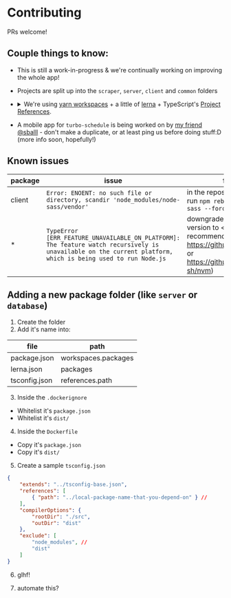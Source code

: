 # Contributing

PRs welcome!

## Couple things to know:

* This is still a work-in-progress & we're continually working on improving the whole app!
* Projects are split up into the `scraper`, `server`, `client` and `common` folders

* <details> <summary>We're using <a href="https://yarnpkg.com/lang/en/docs/workspaces/">yarn workspaces</a> + a little of <a href="https://github.com/lerna/lerna">lerna</a> + TypeScript's <a href="https://www.typescriptlang.org/docs/handbook/project-references.html">Project References</a>.</summary>

  See also:
  * https://stackoverflow.com/questions/51631786/how-to-use-project-references-in-typescript-3-0
  * https://github.com/RyanCavanaugh/learn-a
</details>

* A mobile app for `turbo-schedule` is being worked on by [my friend @sballl](http://github.com/sballl) - don't make a duplicate, or at least ping us before doing stuff:D (more info soon, hopefully!)

## Known issues

| package | issue                                                                                                                                                       | fix                                                                                                           | tracking                                           |
| ------- | ----------------------------------------------------------------------------------------------------------------------------------------------------------- | ------------------------------------------------------------------------------------------------------------- | -------------------------------------------------- |
| client  | `Error: ENOENT: no such file or directory, scandir 'node_modules/node-sass/vendor'`                                                                         | in the repository root, run `npm rebuild node-sass --force`                                                   |
| *       | `TypeError [ERR_FEATURE_UNAVAILABLE_ON_PLATFORM]: The feature watch recursively is unavailable on the current platform, which is being used to run Node.js` | downgrade nodejs version to < 14 (I recommend using https://github.com/tj/n or https://github.com/nvm-sh/nvm) | https://github.com/sarpik/turbo-schedule/issues/78 |


## Adding a new package folder (like `server` or `database`)

1. Create the folder
2. Add it's name into:

| file          | path                |
| ------------- | ------------------- |
| package.json  | workspaces.packages |
| lerna.json    | packages            |
| tsconfig.json | references.path     |

3. Inside the `.dockerignore`

* Whitelist it's `package.json`
* Whitelist it's `dist/`

4. Inside the `Dockerfile`

* Copy it's `package.json`
* Copy it's `dist/`

5. Create a sample `tsconfig.json`

```json
{
	"extends": "../tsconfig-base.json",
	"references": [
		{ "path": "../local-package-name-that-you-depend-on" } //
	],
	"compilerOptions": {
		"rootDir": "./src",
		"outDir": "dist"
	},
	"exclude": [
		"node_modules", //
		"dist"
	]
}
```

6. glhf!

7. automate this?
